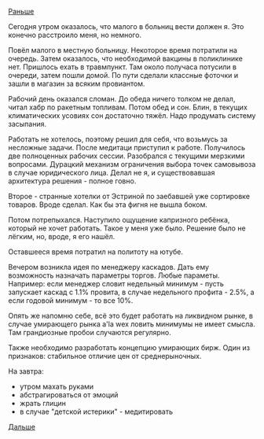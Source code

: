 [Раньше](2018.11.12.md)

Сегодня утром оказалось, что малого в больниц вести должен я. Это конечно расстроило меня, но немного.

Повёл малого в местную больницу. Некоторое время потратили на очередь. Затем оказалось, что необходимой вакцины в поликлинике нет. Пришлось ехать в травмпункт. Там около получаса потусили в очереди, затем пошли домой. По пути сделали классные фоточки и зашли в магазин за всяким провиантом.

Рабочий день оказался сломан. До обеда ничего толком не делал, читал хабр по ракетным топливам. Потом обед и сон. Блин, в текущих климатических усовиях сон достаточно тяжёл. Надо продумать систему засыпания.

Работать не хотелось, поэтому решил для себя, что возьмусь за несложные задачи. После медитаци приступил к работе. Получилось две полноценных рабочих сессии. Разобрался с текущими мерзкими вопросами. Дурацкий механизм ограничения выбора точек самовывоза в случае юридического лица. Делал не я, и существовавшая архитектура решения - полное говно.

Второе - странные хотелки от Эстриной по заебавшей уже сортировке товаров. Вроде сделал. Как бы эта фигня не вышла боком.

Потом потрепыхался. Наступило ощущение капризного ребёнка, который не хочет работать. Такое у меня уже было. Решение было не лёгким, но, вроде, я его нашёл.

Оставшееся время потратил на политоту на ютубе.

Вечером возникла идея по менеджеру каскадов.
Дать ему возможность назначать параметры торгов. Любые параметы. Например: если менеджер словит недельный минимум - пусть запускает каскад с 1.1% провита, в случае недельного профита - 2.5%, а если годовой минимум - то все 10%.

Опять же напомню себе, всё это будет работать на ликвидном рынке, в случае умирающего рынка a'la wex ловить минимумы не имеет смысла. Там грандиозные пробои случаются регулярно.

Также необходимо разработать концепцию умирающих бирж. Один из признаков: стабильное отличие цен от среднерыночных.

На завтра:
  - утром махать руками
  - абстрагироваться от эмоций
  - жрать глицин
  - в случае "детской истерики" - медитировать

[Дальше](2018.11.14.md)